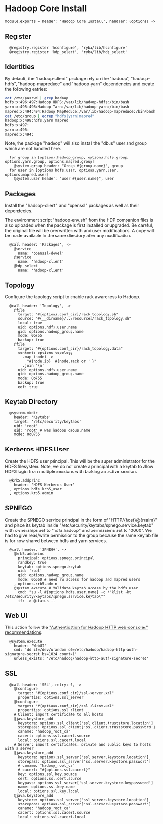 
# Hadoop Core Install

    module.exports = header: 'Hadoop Core Install', handler: (options) ->

## Register

      @registry.register 'hconfigure', 'ryba/lib/hconfigure'
      @registry.register 'hdp_select', 'ryba/lib/hdp_select'

## Identities

By default, the "hadoop-client" package rely on the "hadoop", "hadoop-hdfs",
"hadoop-mapreduce" and "hadoop-yarn" dependencies and create the following
entries:

```bash
cat /etc/passwd | grep hadoop
hdfs:x:496:497:Hadoop HDFS:/var/lib/hadoop-hdfs:/bin/bash
yarn:x:495:495:Hadoop Yarn:/var/lib/hadoop-yarn:/bin/bash
mapred:x:494:494:Hadoop MapReduce:/var/lib/hadoop-mapreduce:/bin/bash
cat /etc/group | egrep "hdfs|yarn|mapred"
hadoop:x:498:hdfs,yarn,mapred
hdfs:x:497:
yarn:x:495:
mapred:x:494:
```

Note, the package "hadoop" will also install the "dbus" user and group which are
not handled here.

      for group in [options.hadoop_group, options.hdfs.group, options.yarn.group, options.mapred.group]
        @system.group header: "Group #{group.name}", group
      for user in [options.hdfs.user, options.yarn.user, options.mapred.user]
        @system.user header: "user #{user.name}", user

## Packages

Install the "hadoop-client" and "openssl" packages as well as their
dependecies.

The environment script "hadoop-env.sh" from the HDP companion files is also
uploaded when the package is first installed or upgraded. Be careful, the
original file will be overwritten with and user modifications. A copy will be
made available in the same directory after any modification.

      @call header: 'Packages', ->
        @service
          name: 'openssl-devel'
        @service
          name: 'hadoop-client'
        @hdp_select
          name: 'hadoop-client'

## Topology

Configure the topology script to enable rack awareness to Hadoop.

      @call header: 'Topology', ->
        @file
          target: "#{options.conf_dir}/rack_topology.sh"
          source: "#{__dirname}/../resources/rack_topology.sh"
          local: true
          uid: options.hdfs.user.name
          gid: options.hadoop_group.name
          mode: 0o755
          backup: true
        @file
          target: "#{options.conf_dir}/rack_topology.data"
          content: options.topology
            .map (node) ->
              "#{node.ip}  #{node.rack or ''}"
            .join '\n'
          uid: options.hdfs.user.name
          gid: options.hadoop_group.name
          mode: 0o755
          backup: true
          eof: true

## Keytab Directory

      @system.mkdir
        header: 'Keytabs'
        target: '/etc/security/keytabs'
        uid: 'root'
        gid: 'root' # was hadoop_group.name
        mode: 0o0755

## Kerberos HDFS User

Create the HDFS user principal. This will be the super administrator for the HDFS
filesystem. Note, we do not create a principal with a keytab to allow HDFS login
from multiple sessions with braking an active session.

      @krb5.addprinc
        header: 'HDFS Kerberos User'
      , options.hdfs.krb5_user
      , options.krb5.admin
        

## SPNEGO

Create the SPNEGO service principal in the form of "HTTP/{host}@{realm}" and place its
keytab inside "/etc/security/keytabs/spnego.service.keytab" with ownerships set to "hdfs:hadoop"
and permissions set to "0660". We had to give read/write permission to the group because the
same keytab file is for now shared between hdfs and yarn services.

      @call header: 'SPNEGO', ->
        @krb5.addprinc
          principal: options.spnego.principal
          randkey: true
          keytab: options.spnego.keytab
          uid: 'root'
          gid: options.hadoop_group.name
          mode: 0o660 # need rw access for hadoop and mapred users
        , options.krb5.admin
        @system.execute # Validate keytab access by the hdfs user
          cmd: "su -l #{options.hdfs.user.name} -c \"klist -kt /etc/security/keytabs/spnego.service.keytab\""
          if: -> @status -1

## Web UI

This action follow the ["Authentication for Hadoop HTTP web-consoles"
recommendations](http://hadoop.apache.org/docs/r1.2.1/HttpAuthentication.html).

      @system.execute
        header: 'WebUI'
        cmd: 'dd if=/dev/urandom of=/etc/hadoop/hadoop-http-auth-signature-secret bs=1024 count=1'
        unless_exists: '/etc/hadoop/hadoop-http-auth-signature-secret'

## SSL

      @call header: 'SSL', retry: 0, ->
        @hconfigure
          target: "#{options.conf_dir}/ssl-server.xml"
          properties: options.ssl_server
        @hconfigure
          target: "#{options.conf_dir}/ssl-client.xml"
          properties: options.ssl_client
        # Client: import certificate to all hosts
        @java.keystore_add
          keystore: options.ssl_client['ssl.client.truststore.location']
          storepass: options.ssl_client['ssl.client.truststore.password']
          caname: "hadoop_root_ca"
          cacert: options.ssl.cacert.source
          local: options.ssl.cacert.local
        # Server: import certificates, private and public keys to hosts with a server
        @java.keystore_add
          keystore: options.ssl_server['ssl.server.keystore.location']
          storepass: options.ssl_server['ssl.server.keystore.password']
          # caname: "hadoop_root_ca"
          # cacert: "#{options.ssl.cacert}"
          key: options.ssl.key.source
          cert: options.ssl.cert.source
          keypass: options.ssl_server['ssl.server.keystore.keypassword']
          name: options.ssl.key.name
          local: options.ssl.key.local
        @java.keystore_add
          keystore: options.ssl_server['ssl.server.keystore.location']
          storepass: options.ssl_server['ssl.server.keystore.password']
          caname: "hadoop_root_ca"
          cacert: options.ssl.cacert.source
          local: options.ssl.cacert.local
